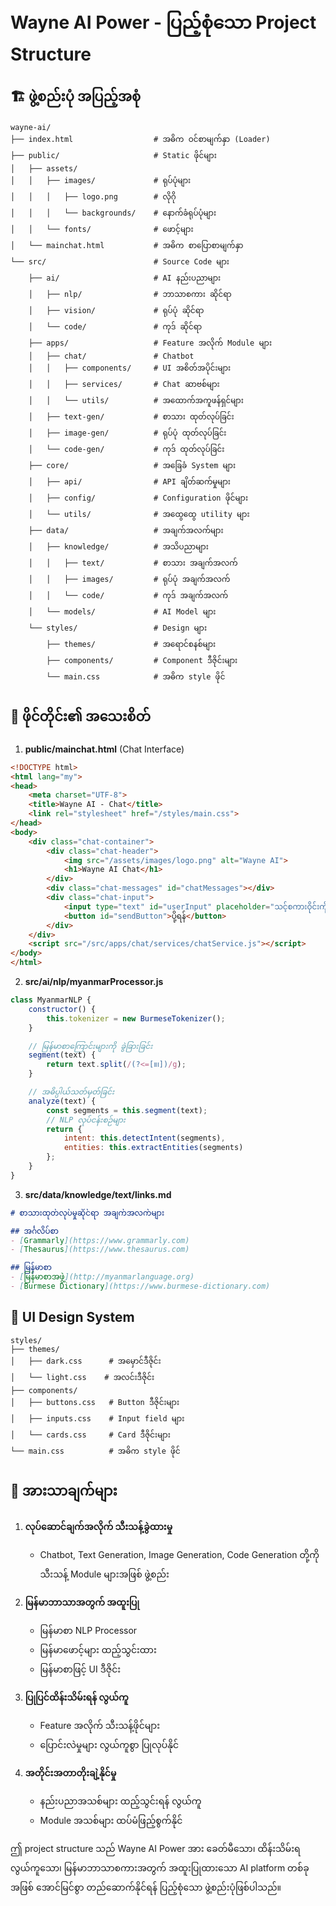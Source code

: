 # Wayne AI Power - ပြည့်စုံသော Project Structure

## 🏗️ ဖွဲ့စည်းပုံ အပြည့်အစုံ

```
wayne-ai/
├── index.html                  # အဓိက ဝင်စာမျက်နှာ (Loader)
├── public/                     # Static ဖိုင်များ
│   ├── assets/                 
│   │   ├── images/             # ရုပ်ပုံများ
│   │   │   ├── logo.png        # လိုဂို
│   │   │   └── backgrounds/    # နောက်ခံရုပ်ပုံများ
│   │   └── fonts/              # ဖောင့်များ
│   └── mainchat.html           # အဓိက စာပြောစာမျက်နှာ
└── src/                        # Source Code များ
    ├── ai/                     # AI နည်းပညာများ
    │   ├── nlp/                # ဘာသာစကား ဆိုင်ရာ
    │   ├── vision/             # ရုပ်ပုံ ဆိုင်ရာ
    │   └── code/               # ကုဒ် ဆိုင်ရာ
    ├── apps/                   # Feature အလိုက် Module များ
    │   ├── chat/               # Chatbot
    │   │   ├── components/     # UI အစိတ်အပိုင်းများ
    │   │   ├── services/       # Chat ဆာဗစ်များ
    │   │   └── utils/          # အထောက်အကူဖန်ရှင်များ
    │   ├── text-gen/           # စာသား ထုတ်လုပ်ခြင်း
    │   ├── image-gen/          # ရုပ်ပုံ ထုတ်လုပ်ခြင်း
    │   └── code-gen/           # ကုဒ် ထုတ်လုပ်ခြင်း
    ├── core/                   # အခြေခံ System များ
    │   ├── api/                # API ချိတ်ဆက်မှုများ
    │   ├── config/             # Configuration ဖိုင်များ
    │   └── utils/              # အထွေထွေ utility များ
    ├── data/                   # အချက်အလက်များ
    │   ├── knowledge/          # အသိပညာများ
    │   │   ├── text/           # စာသား အချက်အလက်
    │   │   ├── images/         # ရုပ်ပုံ အချက်အလက်
    │   │   └── code/           # ကုဒ် အချက်အလက်
    │   └── models/             # AI Model များ
    └── styles/                 # Design များ
        ├── themes/             # အရောင်စနစ်များ
        ├── components/         # Component ဒီဇိုင်းများ
        └── main.css            # အဓိက style ဖိုင်
```

## 📁 ဖိုင်တိုင်း၏ အသေးစိတ်

1. **public/mainchat.html** (Chat Interface)
```html
<!DOCTYPE html>
<html lang="my">
<head>
    <meta charset="UTF-8">
    <title>Wayne AI - Chat</title>
    <link rel="stylesheet" href="/styles/main.css">
</head>
<body>
    <div class="chat-container">
        <div class="chat-header">
            <img src="/assets/images/logo.png" alt="Wayne AI">
            <h1>Wayne AI Chat</h1>
        </div>
        <div class="chat-messages" id="chatMessages"></div>
        <div class="chat-input">
            <input type="text" id="userInput" placeholder="သင့်စကားဝိုင်းကိုရိုက်ထည့်ပါ...">
            <button id="sendButton">ပို့ရန်</button>
        </div>
    </div>
    <script src="/src/apps/chat/services/chatService.js"></script>
</body>
</html>
```

2. **src/ai/nlp/myanmarProcessor.js**
```javascript
class MyanmarNLP {
    constructor() {
        this.tokenizer = new BurmeseTokenizer();
    }

    // မြန်မာစာကြောင်းများကို ခွဲခြားခြင်း
    segment(text) {
        return text.split(/(?<=[။၊])/g);
    }

    // အဓိပ္ပါယ်သတ်မှတ်ခြင်း
    analyze(text) {
        const segments = this.segment(text);
        // NLP လုပ်ငန်းစဉ်များ
        return {
            intent: this.detectIntent(segments),
            entities: this.extractEntities(segments)
        };
    }
}
```

3. **src/data/knowledge/text/links.md**
```markdown
# စာသားထုတ်လုပ်မှုဆိုင်ရာ အချက်အလက်များ

## အင်္ဂလိပ်စာ
- [Grammarly](https://www.grammarly.com)
- [Thesaurus](https://www.thesaurus.com)

## မြန်မာစာ
- [မြန်မာစာအဖွဲ့](http://myanmarlanguage.org)
- [Burmese Dictionary](https://www.burmese-dictionary.com)
```

## 🎨 UI Design System

```
styles/
├── themes/
│   ├── dark.css      # အမှောင်ဒီဇိုင်း
│   └── light.css    # အလင်းဒီဇိုင်း
├── components/
│   ├── buttons.css   # Button ဒီဇိုင်းများ
│   ├── inputs.css    # Input field များ
│   └── cards.css     # Card ဒီဇိုင်းများ
└── main.css          # အဓိက style ဖိုင်
```

## 🚀 အားသာချက်များ

1. **လုပ်ဆောင်ချက်အလိုက် သီးသန့်ခွဲထားမှု**
   - Chatbot, Text Generation, Image Generation, Code Generation တို့ကို သီးသန့် Module များအဖြစ် ဖွဲ့စည်း

2. **မြန်မာဘာသာအတွက် အထူးပြု**
   - မြန်မာစာ NLP Processor
   - မြန်မာဖောင့်များ ထည့်သွင်းထား
   - မြန်မာစာဖြင့် UI ဒီဇိုင်း

3. **ပြုပြင်ထိန်းသိမ်းရန် လွယ်ကူ**
   - Feature အလိုက် သီးသန့်ဖိုင်များ
   - ပြောင်းလဲမှုများ လွယ်ကူစွာ ပြုလုပ်နိုင်

4. **အတိုင်းအတာတိုးချဲ့နိုင်မှု**
   - နည်းပညာအသစ်များ ထည့်သွင်းရန် လွယ်ကူ
   - Module အသစ်များ ထပ်မံဖြည့်စွက်နိုင်

ဤ project structure သည် Wayne AI Power အား ခေတ်မီသော၊ ထိန်းသိမ်းရလွယ်ကူသော၊ မြန်မာဘာသာစကားအတွက် အထူးပြုထားသော AI platform တစ်ခုအဖြစ် အောင်မြင်စွာ တည်ဆောက်နိုင်ရန် ပြည့်စုံသော ဖွဲ့စည်းပုံဖြစ်ပါသည်။
